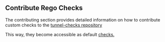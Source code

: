 ## Contribute Rego Checks

The contributing section provides detailed information on how to contribute custom checks to the [tunnel-checks repository](../../../../community/contribute/checks/overview.md/)

This way, they become accessible as default [checks.](https://github.com/khulnasoft/tunnel-checks)
